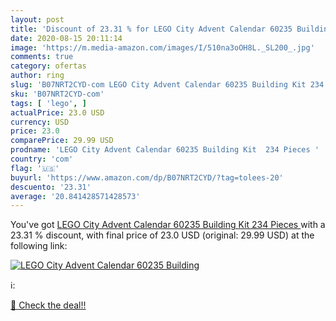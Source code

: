 ```yaml
---
layout: post
title: 'Discount of 23.31 % for LEGO City Advent Calendar 60235 Building'
date: 2020-08-15 20:11:14
image: 'https://m.media-amazon.com/images/I/510na3oOH8L._SL200_.jpg'
comments: true
category: ofertas
author: ring
slug: 'B07NRT2CYD-com LEGO City Advent Calendar 60235 Building Kit 234 Pieces'
sku: 'B07NRT2CYD-com'
tags: [ 'lego', ]
actualPrice: 23.0 USD
currency: USD
price: 23.0
comparePrice: 29.99 USD
prodname: 'LEGO City Advent Calendar 60235 Building Kit  234 Pieces '
country: 'com'
flag: '🇺🇸'
buyurl: 'https://www.amazon.com/dp/B07NRT2CYD/?tag=tolees-20'
descuento: '23.31'
average: '20.841428571428573'
---
```


You've got [LEGO City Advent Calendar 60235 Building Kit  234 Pieces ](https://www.amazon.com/dp/B07NRT2CYD/?tag=tolees-20) with a  23.31 % discount, with final price of 23.0 USD (original: 29.99 USD) at the following link:

[![LEGO City Advent Calendar 60235 Building](https://m.media-amazon.com/images/I/510na3oOH8L._SL200_.jpg)](https://www.amazon.com/dp/B07NRT2CYD/?tag=tolees-20)

ℹ️:


[🛒 Check the deal!!](https://www.amazon.com/dp/B07NRT2CYD/?tag=tolees-20)
